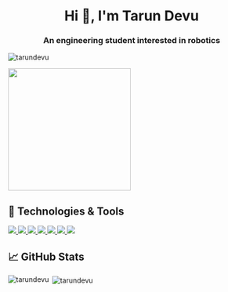 <h1 align="center">Hi 👋, I'm Tarun Devu</h1>
<h3 align="center">An engineering student interested in robotics</h3>

<p align="left"> <img src="https://komarev.com/ghpvc/?username=tarundevu&label=Profile%20views&color=0e75b6&style=flat" alt="tarundevu" /> </p>
<img align="center" width="250" src="https://media.giphy.com/media/v1.Y2lkPTc5MGI3NjExMnA2M24zMGc1NjVsdmY5d2RseGpvOHRsb3Y1bWF1ODN3M3BqcHI1NiZlcD12MV9pbnRlcm5hbF9naWZfYnlfaWQmY3Q9Zw/wwg1suUiTbCY8H8vIA/giphy-downsized-large.gif"> 

## 🔧 Technologies & Tools
<p align="left"> 
  <a href="https://www.arduino.cc/"> <img src="https://skillicons.dev/icons?i=arduino"/> </a> 
  <a href="https://www.cprogramming.com/" "> <img src="https://skillicons.dev/icons?i=c"/> </a> 
  <a href="https://www.python.org" "> <img src="https://skillicons.dev/icons?i=python"/> </a> 
  <a href="https://java.com/" "> <img src="https://skillicons.dev/icons?i=java&theme=light"/> </a> 
  <a href="https://www.opencv.org" "> <img src="https://skillicons.dev/icons?i=opencv&theme=light"/> </a> 
  <a href="https://www.raspberrypi.com" "> <img src="https://skillicons.dev/icons?i=raspberrypi&theme=dark"/> </a> 
  <a href="https://www.code.visualstudio.com" "> <img src="https://skillicons.dev/icons?i=vscode"/> </a> 
  
  
</p>
  
## &#x1f4c8; GitHub Stats
<p><img align="left" src="https://github-readme-stats.vercel.app/api/top-langs?username=tarundevu&show_icons=true&locale=en&layout=compact&title_color=36c5f5&text_color=c9cacc&icon_color=2bbc8a&bg_color=1d1f21" alt="tarundevu" /></p>

<p>&nbsp;<img align="center" src="https://github-readme-stats.vercel.app/api?username=tarundevu&show_icons=true&locale=en&title_color=36c5f5&text_color=c9cacc&icon_color=36c5f5&bg_color=1d1f21" alt="tarundevu" /></p>
